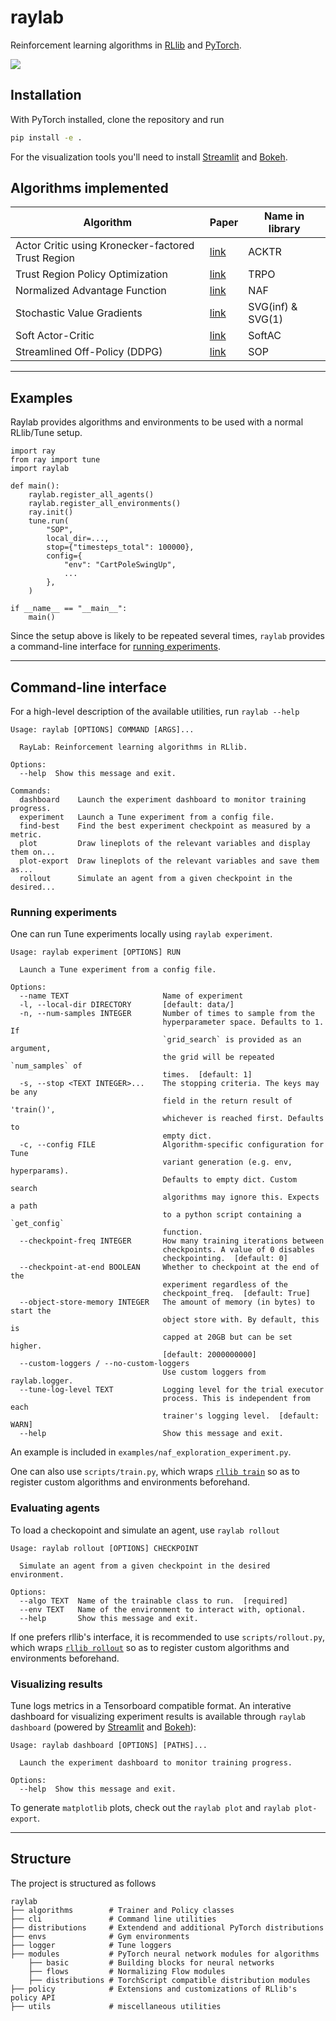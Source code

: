 # raylab
Reinforcement learning algorithms in [RLlib](https://github.com/ray-project/ray/tree/master/rllib) and [PyTorch](https://pytorch.org).

![](https://i.imgur.com/DlOemPW.png)

## Installation
With PyTorch installed, clone the repository and run
```bash
pip install -e .
```

For the visualization tools you'll need to install [Streamlit](http://streamlit.io) and [Bokeh](https://docs.bokeh.org/en/latest/).

## Algorithms implemented

| Algorithm | Paper | Name in library |
| --------- | ----- | --------------- |
| Actor Critic using Kronecker-factored Trust Region | [link](https://arxiv.org/abs/1708.05144) | ACKTR |
| Trust Region Policy Optimization | [link](http://proceedings.mlr.press/v37/schulman15.html) | TRPO |
| Normalized Advantage Function | [link](http://proceedings.mlr.press/v48/gu16.html) | NAF |
| Stochastic Value Gradients | [link](http://papers.nips.cc/paper/5796-learning-continuous-control-policies-by-stochastic-value-gradients) | SVG(inf) & SVG(1) |
| Soft Actor-Critic | [link](http://proceedings.mlr.press/v80/haarnoja18b.html) | SoftAC |
| Streamlined Off-Policy (DDPG) | [link](https://arxiv.org/abs/1910.02208) | SOP |

---

## Examples

Raylab provides algorithms and environments to be used with a normal RLlib/Tune setup.
```python=
import ray
from ray import tune
import raylab

def main():
    raylab.register_all_agents()
    raylab.register_all_environments()
    ray.init()
    tune.run(
        "SOP",
        local_dir=...,
        stop={"timesteps_total": 100000},
        config={
            "env": "CartPoleSwingUp",
            ...
        },
    )

if __name__ == "__main__":
    main()
```

Since the setup above is likely to be repeated several times, `raylab` provides a command-line interface for [running experiments](#Running-experiments).

---

## Command-line interface

For a high-level description of the available utilities, run `raylab --help`
```
Usage: raylab [OPTIONS] COMMAND [ARGS]...

  RayLab: Reinforcement learning algorithms in RLlib.

Options:
  --help  Show this message and exit.

Commands:
  dashboard    Launch the experiment dashboard to monitor training progress.
  experiment   Launch a Tune experiment from a config file.
  find-best    Find the best experiment checkpoint as measured by a metric.
  plot         Draw lineplots of the relevant variables and display them on...
  plot-export  Draw lineplots of the relevant variables and save them as...
  rollout      Simulate an agent from a given checkpoint in the desired...
```

### Running experiments
One can run Tune experiments locally using `raylab experiment`.
```
Usage: raylab experiment [OPTIONS] RUN

  Launch a Tune experiment from a config file.

Options:
  --name TEXT                     Name of experiment
  -l, --local-dir DIRECTORY       [default: data/]
  -n, --num-samples INTEGER       Number of times to sample from the
                                  hyperparameter space. Defaults to 1. If
                                  `grid_search` is provided as an argument,
                                  the grid will be repeated `num_samples` of
                                  times.  [default: 1]
  -s, --stop <TEXT INTEGER>...    The stopping criteria. The keys may be any
                                  field in the return result of 'train()',
                                  whichever is reached first. Defaults to
                                  empty dict.
  -c, --config FILE               Algorithm-specific configuration for Tune
                                  variant generation (e.g. env, hyperparams).
                                  Defaults to empty dict. Custom search
                                  algorithms may ignore this. Expects a path
                                  to a python script containing a `get_config`
                                  function.
  --checkpoint-freq INTEGER       How many training iterations between
                                  checkpoints. A value of 0 disables
                                  checkpointing.  [default: 0]
  --checkpoint-at-end BOOLEAN     Whether to checkpoint at the end of the
                                  experiment regardless of the
                                  checkpoint_freq.  [default: True]
  --object-store-memory INTEGER   The amount of memory (in bytes) to start the
                                  object store with. By default, this is
                                  capped at 20GB but can be set higher.
                                  [default: 2000000000]
  --custom-loggers / --no-custom-loggers
                                  Use custom loggers from raylab.logger.
  --tune-log-level TEXT           Logging level for the trial executor
                                  process. This is independent from each
                                  trainer's logging level.  [default: WARN]
  --help                          Show this message and exit.
```
An example is included in `examples/naf_exploration_experiment.py`.

One can also use `scripts/train.py`, which wraps
[`rllib train`](https://ray.readthedocs.io/en/latest/rllib-training.html#rllib-training-apis)
so as to register custom algorithms and environments beforehand.

### Evaluating agents
To load a checkopoint and simulate an agent, use `raylab rollout`
```
Usage: raylab rollout [OPTIONS] CHECKPOINT

  Simulate an agent from a given checkpoint in the desired environment.

Options:
  --algo TEXT  Name of the trainable class to run.  [required]
  --env TEXT   Name of the environment to interact with, optional.
  --help       Show this message and exit.
```

If one prefers rllib's interface, it is recommended to use `scripts/rollout.py`, which wraps
[`rllib rollout`](https://ray.readthedocs.io/en/latest/rllib-training.html#evaluating-trained-policies)
so as to register custom algorithms and environments beforehand.

### Visualizing results
Tune logs metrics in a Tensorboard compatible format. An interative dashboard for visualizing experiment results is available through `raylab dashboard` (powered by [Streamlit](http://streamlit.io) and [Bokeh](https://docs.bokeh.org/en/latest/)):
```
Usage: raylab dashboard [OPTIONS] [PATHS]...

  Launch the experiment dashboard to monitor training progress.

Options:
  --help  Show this message and exit.

```
To generate `matplotlib` plots, check out the `raylab plot` and `raylab plot-export`.

---

## Structure
The project is structured as follows

    raylab
    ├── algorithms        # Trainer and Policy classes
    ├── cli               # Command line utilities
    ├── distributions     # Extendend and additional PyTorch distributions
    ├── envs              # Gym environments
    ├── logger            # Tune loggers
    ├── modules           # PyTorch neural network modules for algorithms
        ├── basic         # Building blocks for neural networks
        ├── flows         # Normalizing Flow modules
        ├── distributions # TorchScript compatible distribution modules
    ├── policy            # Extensions and customizations of RLlib's policy API
    ├── utils             # miscellaneous utilities
